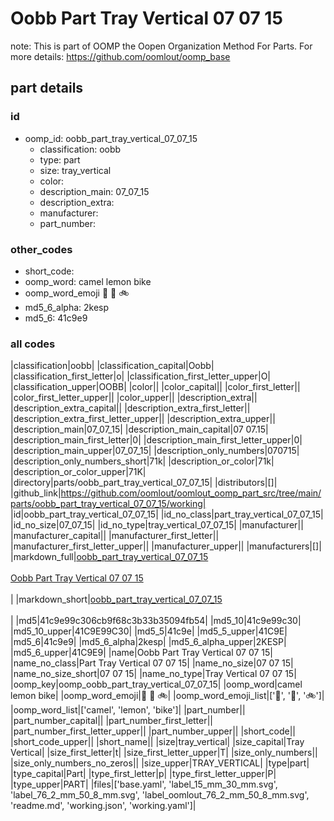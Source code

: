 # Oobb Part Tray Vertical 07 07 15  

note: This is part of OOMP the Oopen Organization Method For Parts. For more details: https://github.com/oomlout/oomp_base

##  part details





### id
* oomp_id: oobb_part_tray_vertical_07_07_15
  * classification: oobb
  * type: part
  * size: tray_vertical
  * color: 
  * description_main: 07_07_15
  * description_extra: 
  * manufacturer: 
  * part_number: 

### other_codes
* short_code: 
* oomp_word: camel lemon bike
* oomp_word_emoji :camel: :lemon: :bike:
* md5_6_alpha: 2kesp
* md5_6: 41c9e9

### all codes 
|classification|oobb|
|classification_capital|Oobb|
|classification_first_letter|o|
|classification_first_letter_upper|O|
|classification_upper|OOBB|
|color||
|color_capital||
|color_first_letter||
|color_first_letter_upper||
|color_upper||
|description_extra||
|description_extra_capital||
|description_extra_first_letter||
|description_extra_first_letter_upper||
|description_extra_upper||
|description_main|07_07_15|
|description_main_capital|07 07.15|
|description_main_first_letter|0|
|description_main_first_letter_upper|0|
|description_main_upper|07_07_15|
|description_only_numbers|070715|
|description_only_numbers_short|71k|
|description_or_color|71k|
|description_or_color_upper|71K|
|directory|parts/oobb_part_tray_vertical_07_07_15|
|distributors|[]|
|github_link|https://github.com/oomlout/oomlout_oomp_part_src/tree/main/parts/oobb_part_tray_vertical_07_07_15/working|
|id|oobb_part_tray_vertical_07_07_15|
|id_no_class|part_tray_vertical_07_07_15|
|id_no_size|07_07_15|
|id_no_type|tray_vertical_07_07_15|
|manufacturer||
|manufacturer_capital||
|manufacturer_first_letter||
|manufacturer_first_letter_upper||
|manufacturer_upper||
|manufacturers|[]|
|markdown_full|[oobb_part_tray_vertical_07_07_15](https://github.com/oomlout/oomlout_oomp_part_src/tree/main/parts/oobb_part_tray_vertical_07_07_15/working)<br>[](https://github.com/oomlout/oomlout_oomp_part_src/tree/main/parts/oobb_part_tray_vertical_07_07_15/working)<br>[Oobb Part Tray Vertical 07 07 15](https://github.com/oomlout/oomlout_oomp_part_src/tree/main/parts/oobb_part_tray_vertical_07_07_15/working)<br><br>|
|markdown_short|[oobb_part_tray_vertical_07_07_15](https://github.com/oomlout/oomlout_oomp_part_src/tree/main/parts/oobb_part_tray_vertical_07_07_15/working)<br><br>|
|md5|41c9e99c306cb9f68c3b33b35094fb54|
|md5_10|41c9e99c30|
|md5_10_upper|41C9E99C30|
|md5_5|41c9e|
|md5_5_upper|41C9E|
|md5_6|41c9e9|
|md5_6_alpha|2kesp|
|md5_6_alpha_upper|2KESP|
|md5_6_upper|41C9E9|
|name|Oobb Part Tray Vertical 07 07 15|
|name_no_class|Part Tray Vertical 07 07 15|
|name_no_size|07 07 15|
|name_no_size_short|07 07 15|
|name_no_type|Tray Vertical 07 07 15|
|oomp_key|oomp_oobb_part_tray_vertical_07_07_15|
|oomp_word|camel lemon bike|
|oomp_word_emoji|:camel: :lemon: :bike:|
|oomp_word_emoji_list|[':camel:', ':lemon:', ':bike:']|
|oomp_word_list|['camel', 'lemon', 'bike']|
|part_number||
|part_number_capital||
|part_number_first_letter||
|part_number_first_letter_upper||
|part_number_upper||
|short_code||
|short_code_upper||
|short_name||
|size|tray_vertical|
|size_capital|Tray Vertical|
|size_first_letter|t|
|size_first_letter_upper|T|
|size_only_numbers||
|size_only_numbers_no_zeros||
|size_upper|TRAY_VERTICAL|
|type|part|
|type_capital|Part|
|type_first_letter|p|
|type_first_letter_upper|P|
|type_upper|PART|
|files|['base.yaml', 'label_15_mm_30_mm.svg', 'label_76_2_mm_50_8_mm.svg', 'label_oomlout_76_2_mm_50_8_mm.svg', 'readme.md', 'working.json', 'working.yaml']|
